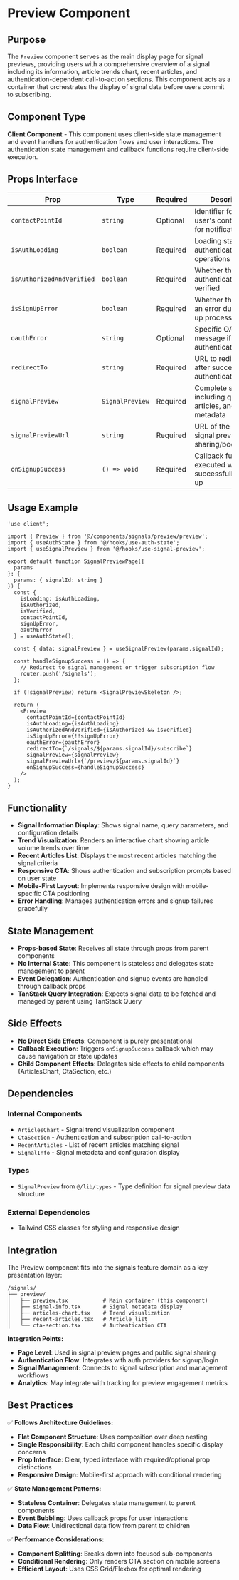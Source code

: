 # Preview Component

## Purpose

The `Preview` component serves as the main display page for signal previews, providing users with a comprehensive overview of a signal including its information, article trends chart, recent articles, and authentication-dependent call-to-action sections. This component acts as a container that orchestrates the display of signal data before users commit to subscribing.

## Component Type

**Client Component** - This component uses client-side state management and event handlers for authentication flows and user interactions. The authentication state management and callback functions require client-side execution.

## Props Interface

| Prop | Type | Required | Description |
|------|------|----------|-------------|
| `contactPointId` | `string` | Optional | Identifier for the user's contact point for notifications |
| `isAuthLoading` | `boolean` | Required | Loading state for authentication operations |
| `isAuthorizedAndVerified` | `boolean` | Required | Whether the user is authenticated and verified |
| `isSignUpError` | `boolean` | Required | Whether there was an error during sign-up process |
| `oauthError` | `string` | Optional | Specific OAuth error message if authentication failed |
| `redirectTo` | `string` | Required | URL to redirect to after successful authentication |
| `signalPreview` | `SignalPreview` | Required | Complete signal data including query, articles, and metadata |
| `signalPreviewUrl` | `string` | Required | URL of the current signal preview for sharing/bookmarking |
| `onSignupSuccess` | `() => void` | Required | Callback function executed when user successfully signs up |

## Usage Example

```tsx
'use client';

import { Preview } from '@/components/signals/preview/preview';
import { useAuthState } from '@/hooks/use-auth-state';
import { useSignalPreview } from '@/hooks/use-signal-preview';

export default function SignalPreviewPage({ 
  params 
}: { 
  params: { signalId: string } 
}) {
  const { 
    isLoading: isAuthLoading,
    isAuthorized,
    isVerified,
    contactPointId,
    signUpError,
    oauthError 
  } = useAuthState();
  
  const { data: signalPreview } = useSignalPreview(params.signalId);

  const handleSignupSuccess = () => {
    // Redirect to signal management or trigger subscription flow
    router.push('/signals');
  };

  if (!signalPreview) return <SignalPreviewSkeleton />;

  return (
    <Preview
      contactPointId={contactPointId}
      isAuthLoading={isAuthLoading}
      isAuthorizedAndVerified={isAuthorized && isVerified}
      isSignUpError={!!signUpError}
      oauthError={oauthError}
      redirectTo={`/signals/${params.signalId}/subscribe`}
      signalPreview={signalPreview}
      signalPreviewUrl={`/preview/${params.signalId}`}
      onSignupSuccess={handleSignupSuccess}
    />
  );
}
```

## Functionality

- **Signal Information Display**: Shows signal name, query parameters, and configuration details
- **Trend Visualization**: Renders an interactive chart showing article volume trends over time
- **Recent Articles List**: Displays the most recent articles matching the signal criteria
- **Responsive CTA**: Shows authentication and subscription prompts based on user state
- **Mobile-First Layout**: Implements responsive design with mobile-specific CTA positioning
- **Error Handling**: Manages authentication errors and signup failures gracefully

## State Management

- **Props-based State**: Receives all state through props from parent components
- **No Internal State**: This component is stateless and delegates state management to parent
- **Event Delegation**: Authentication and signup events are handled through callback props
- **TanStack Query Integration**: Expects signal data to be fetched and managed by parent using TanStack Query

## Side Effects

- **No Direct Side Effects**: Component is purely presentational
- **Callback Execution**: Triggers `onSignupSuccess` callback which may cause navigation or state updates
- **Child Component Effects**: Delegates side effects to child components (ArticlesChart, CtaSection, etc.)

## Dependencies

### Internal Components
- `ArticlesChart` - Signal trend visualization component
- `CtaSection` - Authentication and subscription call-to-action
- `RecentArticles` - List of recent articles matching signal
- `SignalInfo` - Signal metadata and configuration display

### Types
- `SignalPreview` from `@/lib/types` - Type definition for signal preview data structure

### External Dependencies
- Tailwind CSS classes for styling and responsive design

## Integration

The Preview component fits into the signals feature domain as a key presentation layer:

```
/signals/
├── preview/
│   ├── preview.tsx           # Main container (this component)
│   ├── signal-info.tsx       # Signal metadata display
│   ├── articles-chart.tsx    # Trend visualization
│   ├── recent-articles.tsx   # Article list
│   └── cta-section.tsx       # Authentication CTA
```

**Integration Points:**
- **Page Level**: Used in signal preview pages and public signal sharing
- **Authentication Flow**: Integrates with auth providers for signup/login
- **Signal Management**: Connects to signal subscription and management workflows
- **Analytics**: May integrate with tracking for preview engagement metrics

## Best Practices

✅ **Follows Architecture Guidelines:**
- **Flat Component Structure**: Uses composition over deep nesting
- **Single Responsibility**: Each child component handles specific display concerns
- **Prop Interface**: Clear, typed interface with required/optional prop distinctions
- **Responsive Design**: Mobile-first approach with conditional rendering

✅ **State Management Patterns:**
- **Stateless Container**: Delegates state management to parent components
- **Event Bubbling**: Uses callback props for user interactions
- **Data Flow**: Unidirectional data flow from parent to children

✅ **Performance Considerations:**
- **Component Splitting**: Breaks down into focused sub-components
- **Conditional Rendering**: Only renders CTA section on mobile screens
- **Efficient Layout**: Uses CSS Grid/Flexbox for optimal rendering
